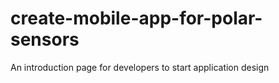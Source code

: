 # create-mobile-app-for-polar-sensors
An introduction page for developers to start application design
